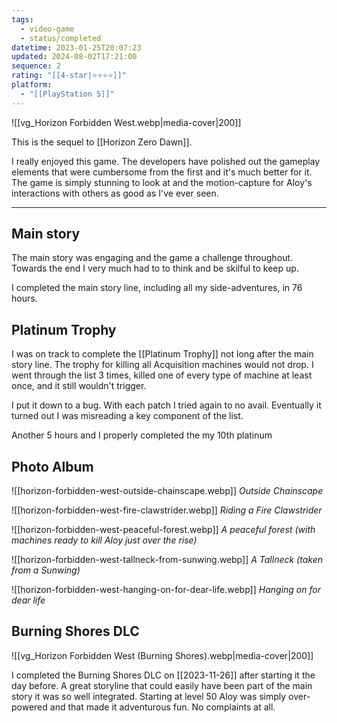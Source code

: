 ```yaml
---
tags:
  - video-game
  - status/completed
datetime: 2023-01-25T20:07:23
updated: 2024-08-02T17:21:00
sequence: 2
rating: "[[4-star|⭐️⭐️⭐️⭐️]]"
platform:
  - "[[PlayStation 5]]"
---
```

![[vg_Horizon Forbidden West.webp|media-cover|200]]

This is the sequel to [[Horizon Zero Dawn]].

I really enjoyed this game. The developers have polished out the gameplay elements that were cumbersome from the first and it's much better for it. The game is simply stunning to look at and the motion-capture for Aloy's interactions with others as good as I've ever seen.

---
## Main story
The main story was engaging and the game a challenge throughout. Towards the end I very much had to to think and be skilful to keep up. 

I completed the main story line, including all my side-adventures, in 76 hours.

## Platinum Trophy
I was on track to complete the [[Platinum Trophy]] not long after the main story line. The trophy for killing all Acquisition machines would not drop. I went through the list 3 times, killed one of every type of machine at least once, and it still wouldn't trigger.

I put it down to a bug. With each patch I tried again to no avail. Eventually it turned out I was misreading a key component of the list. 

Another 5 hours and I properly completed the my 10th platinum

## Photo Album

![[horizon-forbidden-west-outside-chainscape.webp]]
*Outside Chainscape*

![[horizon-forbidden-west-fire-clawstrider.webp]]
*Riding a Fire Clawstrider*

![[horizon-forbidden-west-peaceful-forest.webp]]
*A peaceful forest (with machines ready to kill Aloy just over the rise)*

![[horizon-forbidden-west-tallneck-from-sunwing.webp]]
*A Tallneck (taken from a Sunwing)*

![[horizon-forbidden-west-hanging-on-for-dear-life.webp]]
*Hanging on for dear life*

## Burning Shores DLC
 ![[vg_Horizon Forbidden West (Burning Shores).webp|media-cover|200]]

I completed the Burning Shores DLC on [[2023-11-26]] after starting it the day before. A great storyline that could easily have been part of the main story it was so well integrated. Starting at level 50 Aloy was simply over-powered and that made it adventurous fun. No complaints at all.